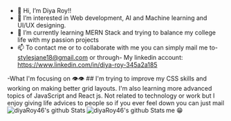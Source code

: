 - 👋 Hi, I’m Diya Roy!!
- 👀 I’m interested in Web development, AI and Machine learning and UI/UX designing.
- 🌱 I’m currently learning MERN Stack and trying to balance my college life with my passion projects 
- 📫 To contact me or to collaborate with me you can simply mail me to- stylesjane18@gmail.com or through-
My linkedin account: https://www.linkedin.com/in/diya-roy-345a2a185

<!---Slide In (as you scroll down) Boxes | CSS-Tricks
diyaRoy46/diyaRoy46 is a ✨ special ✨ repository because its `README.md` (this file) appears on your GitHub profile.
You can click the Preview link to take a look at your changes.
---!>
-What I'm focusing on 👁️👁️ ##
I'm trying to improve my CSS skills and working on making better grid layouts. I'm also learning more advanced topics of JavaScript and React js.

Not related to technology or work but I enjoy giving life advices to people so if you ever feel down you can just mail me 😁

<img align="left" alt="diyaRoy46's github Stats" src="https://github-readme-stats.vercel.app/api?username=diyaRoy46&hide=stars&count_private=true&theme=tokyonight&showicons=true"/>
<img align="left" alt="diyaRoy46's github Stats" src="https://github-readme-stats.vercel.app/api/top-langs/?username=diyaRoy46&langs_count=5&theme=tokyonight"/>


